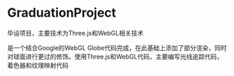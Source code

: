 # GraduationProject
毕设项目，主要技术为Three.js和WebGL相关技术
<p>是一个结合Google的WebGL Globe代码完成，在此基础上添加了部分渲染，同时对球面进行更过的修饰。使用Three.js和WebGL代码，主要编写光线追踪代码，着色器和纹理映射代码</p>
